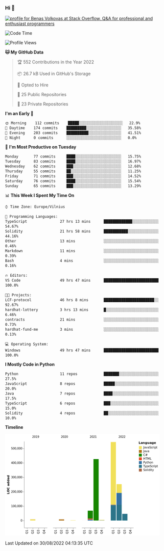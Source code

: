 ### Hi 👋
<a href="https://stackoverflow.com/users/14954249/benas-volkovas"><img src="https://stackoverflow.com/users/flair/14954249.png?theme=dark" width="208" height="58" alt="profile for Benas Volkovas at Stack Overflow, Q&amp;A for professional and enthusiast programmers" title="profile for Benas Volkovas at Stack Overflow, Q&amp;A for professional and enthusiast programmers"></a>

<!--START_SECTION:waka-->
![Code Time](http://img.shields.io/badge/Code%20Time-867%20hrs%2029%20mins-blue)

![Profile Views](http://img.shields.io/badge/Profile%20Views-25-blue)

**🐱 My GitHub Data** 

> 🏆 552 Contributions in the Year 2022
 > 
> 📦 26.7 kB Used in GitHub's Storage 
 > 
> 💼 Opted to Hire
 > 
> 📜 25 Public Repositories 
 > 
> 🔑 23 Private Repositories  
 > 
**I'm an Early 🐤** 

```text
🌞 Morning    112 commits    █████░░░░░░░░░░░░░░░░░░░░   22.9% 
🌆 Daytime    174 commits    █████████░░░░░░░░░░░░░░░░   35.58% 
🌃 Evening    203 commits    ██████████░░░░░░░░░░░░░░░   41.51% 
🌙 Night      0 commits      ░░░░░░░░░░░░░░░░░░░░░░░░░   0.0%

```
📅 **I'm Most Productive on Tuesday** 

```text
Monday       77 commits     ████░░░░░░░░░░░░░░░░░░░░░   15.75% 
Tuesday      83 commits     ████░░░░░░░░░░░░░░░░░░░░░   16.97% 
Wednesday    62 commits     ███░░░░░░░░░░░░░░░░░░░░░░   12.68% 
Thursday     55 commits     ██░░░░░░░░░░░░░░░░░░░░░░░   11.25% 
Friday       71 commits     ███░░░░░░░░░░░░░░░░░░░░░░   14.52% 
Saturday     76 commits     ████░░░░░░░░░░░░░░░░░░░░░   15.54% 
Sunday       65 commits     ███░░░░░░░░░░░░░░░░░░░░░░   13.29%

```


📊 **This Week I Spent My Time On** 

```text
⌚︎ Time Zone: Europe/Vilnius

💬 Programming Languages: 
TypeScript               27 hrs 13 mins      █████████████░░░░░░░░░░░░   54.67% 
Solidity                 21 hrs 58 mins      ███████████░░░░░░░░░░░░░░   44.16% 
Other                    13 mins             ░░░░░░░░░░░░░░░░░░░░░░░░░   0.46% 
Markdown                 11 mins             ░░░░░░░░░░░░░░░░░░░░░░░░░   0.39% 
Bash                     4 mins              ░░░░░░░░░░░░░░░░░░░░░░░░░   0.16%

🔥 Editors: 
VS Code                  49 hrs 47 mins      █████████████████████████   100.0%

🐱‍💻 Projects: 
LCF-protocol             46 hrs 8 mins       ███████████████████████░░   92.67% 
hardhat-lottery          3 hrs 13 mins       █░░░░░░░░░░░░░░░░░░░░░░░░   6.46% 
contracts                21 mins             ░░░░░░░░░░░░░░░░░░░░░░░░░   0.73% 
hardhat-fund-me          3 mins              ░░░░░░░░░░░░░░░░░░░░░░░░░   0.13%

💻 Operating System: 
Windows                  49 hrs 47 mins      █████████████████████████   100.0%

```

**I Mostly Code in Python** 

```text
Python                   11 repos            ███████░░░░░░░░░░░░░░░░░░   27.5% 
JavaScript               8 repos             █████░░░░░░░░░░░░░░░░░░░░   20.0% 
Java                     7 repos             ████░░░░░░░░░░░░░░░░░░░░░   17.5% 
TypeScript               6 repos             ███░░░░░░░░░░░░░░░░░░░░░░   15.0% 
Solidity                 4 repos             ██░░░░░░░░░░░░░░░░░░░░░░░   10.0%

```


**Timeline**

![Chart not found](https://raw.githubusercontent.com/BenasVolkovas/BenasVolkovas/main/charts/bar_graph.png) 


 Last Updated on 30/08/2022 04:13:35 UTC
<!--END_SECTION:waka-->
